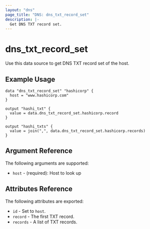 ```yaml
---
layout: "dns"
page_title: "DNS: dns_txt_record_set"
description: |-
  Get DNS TXT record set.
---
```


# dns_txt_record_set

Use this data source to get DNS TXT record set of the host.

## Example Usage

```hcl
data "dns_txt_record_set" "hashicorp" {
  host = "www.hashicorp.com"
}

output "hashi_txt" {
  value = data.dns_txt_record_set.hashicorp.record
}

output "hashi_txts" {
  value = join(",", data.dns_txt_record_set.hashicorp.records)
}
```

## Argument Reference

The following arguments are supported:

 * `host` - (required): Host to look up

## Attributes Reference

The following attributes are exported:

 * `id` - Set to `host`.
 * `record` - The first TXT record.
 * `records` - A list of TXT records.
